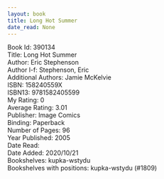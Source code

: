 ```yaml
---
layout: book
title: Long Hot Summer
date_read: None
---
```


Book Id: 390134<br />
Title: Long Hot Summer<br />
Author: Eric Stephenson<br />
Author l-f: Stephenson, Eric<br />
Additional Authors: Jamie McKelvie<br />
ISBN: 158240559X<br />
ISBN13: 9781582405599<br />
My Rating: 0<br />
Average Rating: 3.01<br />
Publisher: Image Comics<br />
Binding: Paperback<br />
Number of Pages: 96<br />
Year Published: 2005<br />
Date Read: <br />
Date Added: 2020/10/21<br />
Bookshelves: kupka-wstydu<br />
Bookshelves with positions: kupka-wstydu (#1809)<br />

